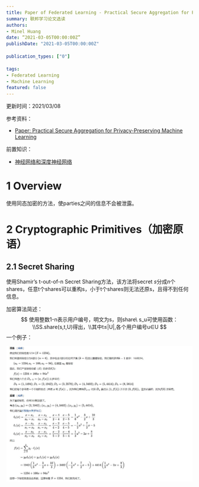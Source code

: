```yaml
---
title: Paper of Federated Learning - Practical Secure Aggregation for Privacy-Preserving Machine Learning
summary: 联邦学习论文选读
authors:
- Minel Huang
date: “2021-03-05T00:00:00Z”
publishDate: "2021-03-05T00:00:00Z"

publication_types: ["0"]

tags: 
- Federated Learning
- Machine Learning
featured: false
---
```


更新时间：2021/03/08

参考资料：

- [Paper: Practical Secure Aggregation for Privacy-Preserving Machine Learning](https://dl.acm.org/doi/10.1145/3133956.3133982)

前置知识：

- [神经网络和深度神经网络](https://www.cnblogs.com/subconscious/p/5058741.html)

# 1 Overview

使用同态加密的方法，使parties之间的信息不会被泄露。

# 2 Cryptographic Primitives（加密原语）

## 2.1 Secret Sharing

使用Shamir’s t-out-of-n Secret Sharing方法，该方法将secret *s*分成*n*个shares，任意t个shares可以重构s，小于t个shares则无法还原s，且得不到任何信息。

加密算法简述：
$$
使用整数1-n表示用户编号，明文为s，则share\ s_u可使用函数：\\SS.share(s,t,U)得出，\\其中t≤|U|,各个用户编号u∈U
$$
一个例子：

![](./01.jpg)